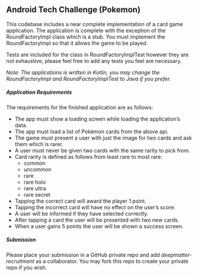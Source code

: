 Android Tech Challenge (Pokemon)
------

This codebase includes a near complete implementation of a card game application. The application is complete with the exception of the RoundFactoryImpl class which is a stub. You must implement the RoundFactoryImpl so that it allows the game to be played.

Tests are included for the class in RoundFactoryImplTest however they are not exhaustive, please feel free to add any tests you feel are necessary. 

_Note: The applications is written in Kotlin, you may change the RoundFactoryImpl and RoundFactoryImplTest to Java if you prefer._

##### Application Requirements

The requirements for the finished application are as follows:

* The app must show a loading screen while loading the application’s data.
* The app must load a list of Pokémon cards from the above api.
* The game must present a user with just the image for two cards and ask them which is rarer.
* A user must never be given two cards with the same rarity to pick from.
* Card rarity is defined as follows from least rare to most rare:
  * common
  * uncommon
  * rare
  * rare holo
  * rare ultra
  * rare secret
* Tapping the correct card will award the player 1 point.
* Tapping the incorrect card will have no effect on the user’s score.
* A user will be informed if they have selected correctly.
* After tapping a card the user will be presented with two new cards.
* When a user gains 5 points the user will be shown a success screen.

##### Submission

Please place your submission in a GitHub private repo and add _deepmatter-recruitment_ as a collaborator. You may fork this repo to create your private repo if you wish.
